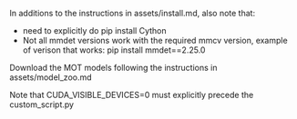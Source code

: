 In additions to the instructions in assets/install.md, also note that:
 - need to explicitly do pip install Cython
 - Not all mmdet versions work with the required mmcv version, example of verison that works: pip install mmdet==2.25.0

Download the MOT models following the instructions in assets/model_zoo.md


Note that CUDA_VISIBLE_DEVICES=0 must explicitly precede the custom_script.py

